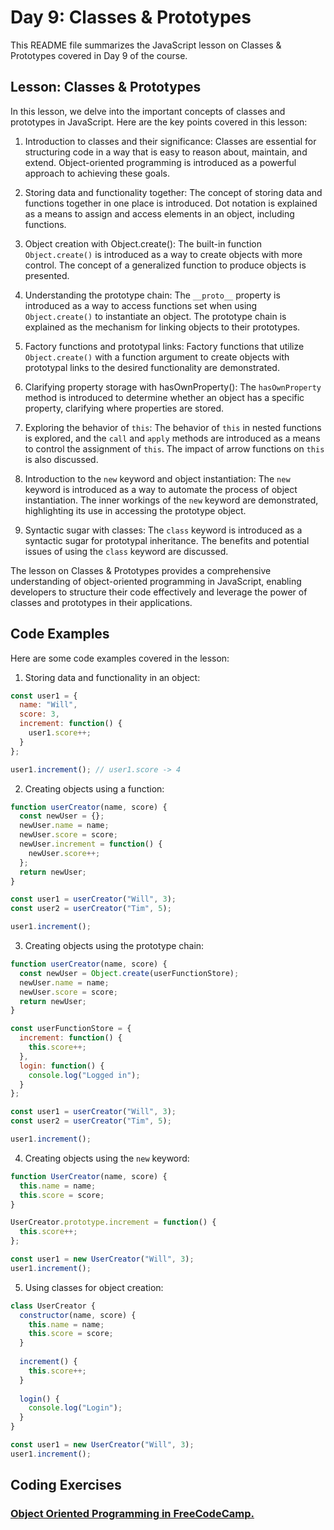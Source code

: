 # Day 9: Classes & Prototypes

This README file summarizes the JavaScript lesson on Classes & Prototypes covered in Day 9 of the course.

## Lesson: Classes & Prototypes

In this lesson, we delve into the important concepts of classes and prototypes in JavaScript. Here are the key points covered in this lesson:

1. Introduction to classes and their significance: Classes are essential for structuring code in a way that is easy to reason about, maintain, and extend. Object-oriented programming is introduced as a powerful approach to achieving these goals.

2. Storing data and functionality together: The concept of storing data and functions together in one place is introduced. Dot notation is explained as a means to assign and access elements in an object, including functions.

3. Object creation with Object.create(): The built-in function `Object.create()` is introduced as a way to create objects with more control. The concept of a generalized function to produce objects is presented.

4. Understanding the prototype chain: The `__proto__` property is introduced as a way to access functions set when using `Object.create()` to instantiate an object. The prototype chain is explained as the mechanism for linking objects to their prototypes.

5. Factory functions and prototypal links: Factory functions that utilize `Object.create()` with a function argument to create objects with prototypal links to the desired functionality are demonstrated.

6. Clarifying property storage with hasOwnProperty(): The `hasOwnProperty` method is introduced to determine whether an object has a specific property, clarifying where properties are stored.

7. Exploring the behavior of `this`: The behavior of `this` in nested functions is explored, and the `call` and `apply` methods are introduced as a means to control the assignment of `this`. The impact of arrow functions on `this` is also discussed.

8. Introduction to the `new` keyword and object instantiation: The `new` keyword is introduced as a way to automate the process of object instantiation. The inner workings of the `new` keyword are demonstrated, highlighting its use in accessing the prototype object.

9. Syntactic sugar with classes: The `class` keyword is introduced as a syntactic sugar for prototypal inheritance. The benefits and potential issues of using the `class` keyword are discussed.

The lesson on Classes & Prototypes provides a comprehensive understanding of object-oriented programming in JavaScript, enabling developers to structure their code effectively and leverage the power of classes and prototypes in their applications.

## Code Examples

Here are some code examples covered in the lesson:

1. Storing data and functionality in an object:
```javascript
const user1 = {
  name: "Will",
  score: 3,
  increment: function() {
    user1.score++;
  }
};

user1.increment(); // user1.score -> 4
```

2. Creating objects using a function:
```javascript
function userCreator(name, score) {
  const newUser = {};
  newUser.name = name;
  newUser.score = score;
  newUser.increment = function() {
    newUser.score++;
  };
  return newUser;
}

const user1 = userCreator("Will", 3);
const user2 = userCreator("Tim", 5);

user1.increment();
```

3. Creating objects using the prototype chain:
```javascript
function userCreator(name, score) {
  const newUser = Object.create(userFunctionStore);
  newUser.name = name;
  newUser.score = score;
  return newUser;
}

const userFunctionStore = {
  increment: function() {
    this.score++;
  },
  login: function() {
    console.log("Logged in");
  }
};

const user1 = userCreator("Will", 3);
const user2 = userCreator("Tim", 5);

user1.increment();
```

4. Creating objects using the `new` keyword:
```javascript
function UserCreator(name, score) {
  this.name = name;
  this.score = score;
}

UserCreator.prototype.increment = function() {
  this.score++;
};

const user1 = new UserCreator("Will", 3);
user1.increment();
```

5. Using classes for object creation:
```javascript
class UserCreator {
  constructor(name, score) {
    this.name = name;
    this.score = score;
  }
  
  increment() {
    this.score++;
  }
  
  login() {
    console.log("Login");
  }
}

const user1 = new UserCreator("Will", 3);
user1.increment();
```

## Coding Exercises

### [Object Oriented Programming in FreeCodeCamp.](https://github.com/orjwan-alrajaby/gsg-expressjs-backend-training-2023/blob/main/learning-sprint-1/week2-day4-tasks/tasks.md)



